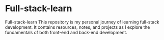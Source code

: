 # Full-stack-learn
Full-stack-learn
This repository is my personal journey of learning full-stack development. It contains resources, notes, and projects as I explore the fundamentals of both front-end and back-end development.
